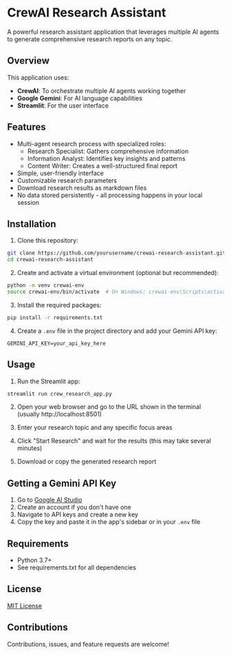 # CrewAI Research Assistant

A powerful research assistant application that leverages multiple AI agents to generate comprehensive research reports on any topic.

## Overview

This application uses:
- **CrewAI**: To orchestrate multiple AI agents working together
- **Google Gemini**: For AI language capabilities
- **Streamlit**: For the user interface

## Features

- Multi-agent research process with specialized roles:
  - Research Specialist: Gathers comprehensive information
  - Information Analyst: Identifies key insights and patterns
  - Content Writer: Creates a well-structured final report
- Simple, user-friendly interface
- Customizable research parameters
- Download research results as markdown files
- No data stored persistently - all processing happens in your local session

## Installation

1. Clone this repository:
```bash
git clone https://github.com/yourusername/crewai-research-assistant.git
cd crewai-research-assistant
```

2. Create and activate a virtual environment (optional but recommended):
```bash
python -m venv crewai-env
source crewai-env/bin/activate  # On Windows: crewai-env\Scripts\activate
```

3. Install the required packages:
```bash
pip install -r requirements.txt
```

4. Create a `.env` file in the project directory and add your Gemini API key:
```
GEMINI_API_KEY=your_api_key_here
```

## Usage

1. Run the Streamlit app:
```bash
streamlit run crew_research_app.py
```

2. Open your web browser and go to the URL shown in the terminal (usually http://localhost:8501)

3. Enter your research topic and any specific focus areas

4. Click "Start Research" and wait for the results (this may take several minutes)

5. Download or copy the generated research report

## Getting a Gemini API Key

1. Go to [Google AI Studio](https://makersuite.google.com/)
2. Create an account if you don't have one
3. Navigate to API keys and create a new key
4. Copy the key and paste it in the app's sidebar or in your `.env` file

## Requirements

- Python 3.7+
- See requirements.txt for all dependencies

## License

[MIT License](LICENSE)

## Contributions

Contributions, issues, and feature requests are welcome!